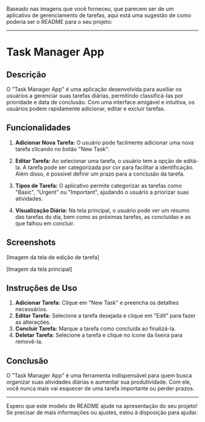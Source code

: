Baseado nas imagens que você forneceu, que parecem ser de um aplicativo de gerenciamento de tarefas, aqui está uma sugestão de como poderia ser o README para o seu projeto:

---

# Task Manager App

## Descrição

O "Task Manager App" é uma aplicação desenvolvida para auxiliar os usuários a gerenciar suas tarefas diárias, permitindo classificá-las por prioridade e data de conclusão. Com uma interface amigável e intuitiva, os usuários podem rapidamente adicionar, editar e excluir tarefas.

## Funcionalidades

1. **Adicionar Nova Tarefa:** O usuário pode facilmente adicionar uma nova tarefa clicando no botão "New Task".
  
2. **Editar Tarefa:** Ao selecionar uma tarefa, o usuário tem a opção de editá-la. A tarefa pode ser categorizada por cor para facilitar a identificação. Além disso, é possível definir um prazo para a conclusão da tarefa.

3. **Tipos de Tarefa:** O aplicativo permite categorizar as tarefas como "Basic", "Urgent" ou "Important", ajudando o usuário a priorizar suas atividades.

4. **Visualização Diária:** Na tela principal, o usuário pode ver um resumo das tarefas do dia, bem como as próximas tarefas, as concluídas e as que falhou em concluir.

## Screenshots

[Imagem da tela de edição de tarefa]

[Imagem da tela principal]

## Instruções de Uso

1. **Adicionar Tarefa:** Clique em "New Task" e preencha os detalhes necessários.
2. **Editar Tarefa:** Selecione a tarefa desejada e clique em "Edit" para fazer as alterações.
3. **Concluir Tarefa:** Marque a tarefa como concluída ao finalizá-la.
4. **Deletar Tarefa:** Selecione a tarefa e clique no ícone da lixeira para removê-la.

## Conclusão

O "Task Manager App" é uma ferramenta indispensável para quem busca organizar suas atividades diárias e aumentar sua produtividade. Com ele, você nunca mais vai esquecer de uma tarefa importante ou perder prazos.

---

Espero que este modelo de README ajude na apresentação do seu projeto! Se precisar de mais informações ou ajustes, estou à disposição para ajudar.

